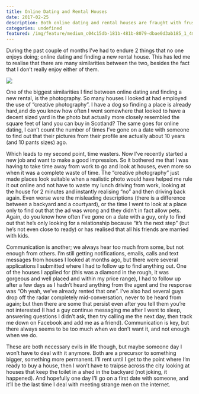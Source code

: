 ```yaml
---
title: Online Dating and Rental Houses
date: 2017-02-25
description: Both online dating and rental houses are fraught with frustration and disappointment, and it's even worse when you're going through both at the same time.
categories: undefined
featured: /img/feature/medium_c04c15db-181b-481b-8079-dbae0d3ab185_1_4mavannp1nmvwqqfd2ugbg.jpg
---
```


During the past couple of months I’ve had to endure 2 things that no one enjoys doing; online dating and finding a new rental house. This has led me to realise that there are many similarities between the two, besides the fact that I don’t really enjoy either of them.

![](/img/feature/medium_c04c15db-181b-481b-8079-dbae0d3ab185_1_4mavannp1nmvwqqfd2ugbg.jpg)

One of the biggest similarities I find between online dating and finding a new rental, is the photography. So many houses I looked at had employed the use of “creative photography”. I have a dog so finding a place is already hard,and do you know how often I went somewhere that looked to have a decent sized yard in the photo but actually more closely resembled the square feet of land you can buy in Scotland? The same goes for online dating, I can’t count the number of times I’ve gone on a date with someone to find out that their pictures from their profile are actually about 10 years (and 10 pants sizes) ago.

Which leads to my second point, time wasters. Now I’ve recently started a new job and want to make a good impression. So it bothered me that I was having to take time away from work to go and look at houses, even more so when it was a complete waste of time. The “creative photography” just made places look suitable when a realistic photo would have helped me rule it out online and not have to waste my lunch driving from work, looking at the house for 2 minutes and instantly realising “no” and then driving back again. Even worse were the misleading descriptions (there is a difference between a backyard and a courtyard), or the time I went to look at a place only to find out that the ad was wrong and they didn’t in fact allow pets. Again, do you know how often I’ve gone on a date with a guy, only to find out that he’s only looking for a relationship because “it’s the next step” (but he’s not even close to ready) or has realised that all his friends are married with kids.

Communication is another; we always hear too much from some, but not enough from others. I’m still getting notifications, emails, calls and text messages from houses I looked at months ago, but there were several applications I submitted where I had to follow up to find anything out. One of the houses I applied for (this was a diamond in the rough, it was gorgeous and well placed and within my price range), I had to follow up after a few days as I hadn’t heard anything from the agent and the response was “Oh yeah, we’ve already rented that one”. I’ve also had several guys drop off the radar completely mid-conversation, never to be heard from again; but then there are some that persist even after you tell them you’re not interested (I had a guy continue messaging me after I went to sleep, answering questions I didn’t ask, then try calling me the next day, then track me down on Facebook and add me as a friend). Communication is key, but there always seems to be too much when we don’t want it, and not enough when we do.

These are both necessary evils in life though, but maybe someone day I won’t have to deal with it anymore. Both are a precursor to something bigger, something more permanent. I’ll rent until I get to the point where I’m ready to buy a house, then I won’t have to traipse across the city looking at houses that keep the toilet in a shed in the backyard (not joking, it happened). And hopefully one day I’ll go on a first date with someone, and it’ll be the last time I deal with meeting strange men on the internet.

